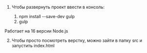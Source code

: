 1) Чтобы развернуть проект ввести в консоль:

    1) npm install --save-dev gulp
    2) gulp

Работает на 16 версии Node.js

2) Чтобы просто посмотреть верстку, можно зайти в папку src и запустить index.html
